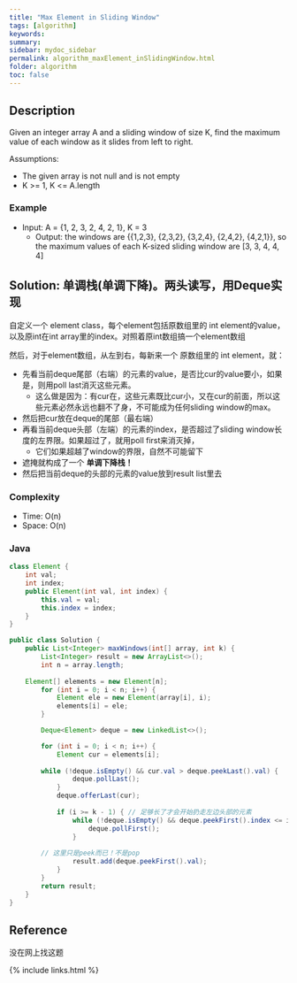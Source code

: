 ```yaml
---
title: "Max Element in Sliding Window"
tags: [algorithm]
keywords:
summary:
sidebar: mydoc_sidebar
permalink: algorithm_maxElement_inSlidingWindow.html
folder: algorithm
toc: false
---
```


## Description
Given an integer array A and a sliding window of size K, 
find the maximum value of each window as it slides from left to right.

Assumptions:
* The given array is not null and is not empty
* K >= 1, K <= A.length

### Example
* Input: A = {1, 2, 3, 2, 4, 2, 1}, K = 3
  * Output: the windows are {{1,2,3}, {2,3,2}, {3,2,4}, {2,4,2}, {4,2,1}}, so the maximum values of each K-sized sliding window are [3, 3, 4, 4, 4]

## Solution: 单调栈(单调下降)。两头读写，用Deque实现
自定义一个 element class，每个element包括原数组里的 int element的value，以及原int在int array里的index。对照着原int数组搞一个element数组

然后，对于element数组，从左到右，每新来一个 原数组里的 int element，就：
* 先看当前deque尾部（右端）的元素的value，是否比cur的value要小，如果是，则用poll last消灭这些元素。
  * 这么做是因为：有cur在，这些元素既比cur小，又在cur的前面，所以这些元素必然永远也翻不了身，不可能成为任何sliding window的max。
* 然后把cur放在deque的尾部（最右端）
* 再看当前deque头部（左端）的元素的index，是否超过了sliding window长度的左界限。如果超过了，就用poll first来消灭掉，
  * 它们如果超越了window的界限，自然不可能留下
* 遮掩就构成了一个 **单调下降栈！**
* 然后把当前deque的头部的元素的value放到result list里去

### Complexity
* Time: O(n)
* Space: O(n)

### Java
```java
class Element {
    int val;
    int index;
    public Element(int val, int index) {
        this.val = val;
        this.index = index;
    }
}

public class Solution {
    public List<Integer> maxWindows(int[] array, int k) {
        List<Integer> result = new ArrayList<>();
        int n = array.length;
        
	Element[] elements = new Element[n];
        for (int i = 0; i < n; i++) {
            Element ele = new Element(array[i], i);
            elements[i] = ele;
        }

        Deque<Element> deque = new LinkedList<>();

        for (int i = 0; i < n; i++) {
            Element cur = elements[i];
            
	    while (!deque.isEmpty() && cur.val > deque.peekLast().val) {
                deque.pollLast();
            }
            deque.offerLast(cur);
	
            if (i >= k - 1) { // 足够长了才会开始扔走左边头部的元素
                while (!deque.isEmpty() && deque.peekFirst().index <= i - k) {
                    deque.pollFirst();
                }
		
		// 这里只是peek而已！不是pop
                result.add(deque.peekFirst().val);
            }
        }
        return result;
    }
}
```

## Reference
没在网上找这题

{% include links.html %}
